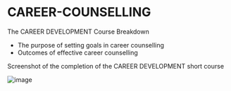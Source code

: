 # CAREER-COUNSELLING

The CAREER DEVELOPMENT Course Breakdown
* The purpose of setting goals in career counselling
* Outcomes of effective career counselling

Screenshot of the completion of the CAREER DEVELOPMENT short course

![image](https://github.com/user-attachments/assets/0402d4d8-e55e-4942-8f4c-bcc938969af6)
